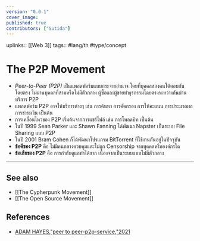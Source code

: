 ```yaml
---
version: "0.0.1"
cover_image:
published: true
contributors: ["Sutida"]
---
```

uplinks:: [[Web 3]]
tags:: #lang/th #type/concept

# The P2P Movement
- *Peer-to-Peer (P2P)* เป็นแพลตฟอร์มแบบกระจายอำนาจ โดยที่บุคคลสองคนโต้ตอบกันโดยตรง ไม่ผ่านบุคคลที่สามหรือไม่มีตัวกลาง ผู้ซื้อและผู้ขายทำธุรกรรมโดยตรงระหว่างกันผ่านบริการ P2P 
- แพลตฟอร์ม P2P อาจให้บริการต่างๆ เช่น การค้นหา การคัดกรอง การให้คะแนน การประมวลผลการชำระเงิน เป็นต้น
- การเคลื่อนไหวของ P2P เริ่มต้นจากการแชร์ไฟล์ เช่น การโหลดบิท เป็นต้น
- ในปี 1999 Sean Parker และ Shawn Fanning ได้พัฒนา Napster เป็นระบบ File Sharing แบบ P2P
- ในปี 2001 Bram Cohen ก็ได้พัฒนาโปรแกรม BitTorrent ที่ใช้งานกันอยู่ในปัจจุบัน
- **ข้อดีของ P2P** คือ ไม่มีคนกลางควบคุมและไม่ถูก Censorship จากบุคคลหรือองค์กรใด
- **ข้อเสียของ P2P** คือ การกำกับดูแลทำได้ยาก เนื่องจากเป็นระบบแบบไม่มีตัวกลาง
---
## See also
- [[The Cypherpunk Movement]]
- [[The Open Source Movement]]
## References
-  [ADAM HAYES,"peer to peer-p2p-service,"2021](https://www.investopedia.com/terms/p/peertopeer-p2p-service.asp)
